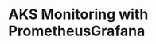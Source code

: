 # AKS Monitoring with PrometheusGrafana                                                                                                                                                                                                                                                                                                                                                                                                                                                                                                                                                                                             
